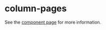 # column-pages

See the [component page](http://ohanhi.github.io/column-pages) for more information.
